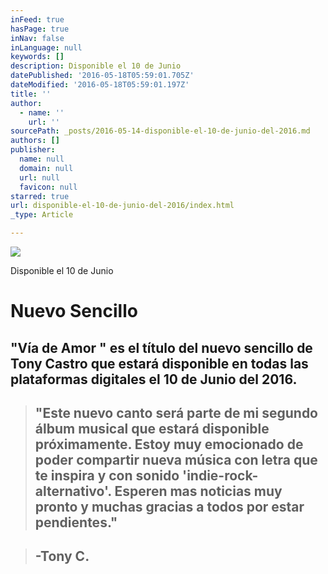 ```yaml
---
inFeed: true
hasPage: true
inNav: false
inLanguage: null
keywords: []
description: Disponible el 10 de Junio
datePublished: '2016-05-18T05:59:01.705Z'
dateModified: '2016-05-18T05:59:01.197Z'
title: ''
author:
  - name: ''
    url: ''
sourcePath: _posts/2016-05-14-disponible-el-10-de-junio-del-2016.md
authors: []
publisher:
  name: null
  domain: null
  url: null
  favicon: null
starred: true
url: disponible-el-10-de-junio-del-2016/index.html
_type: Article

---
```

![](https://the-grid-user-content.s3-us-west-2.amazonaws.com/ef460f8d-5ae7-4dd9-a92f-7efaa52d4622.jpg)

Disponible el 10 de Junio

# Nuevo Sencillo

## "Vía de Amor " es el título del nuevo sencillo de Tony Castro que estará disponible en todas las plataformas digitales el **10 de Junio del 2016**.

> ## "Este nuevo canto será parte de mi segundo álbum musical que estará disponible próximamente. Estoy muy emocionado de poder compartir nueva música con letra que te inspira y con sonido 'indie-rock-alternativo'. Esperen mas noticias muy pronto y muchas gracias a todos por estar pendientes."

> ## -Tony C.